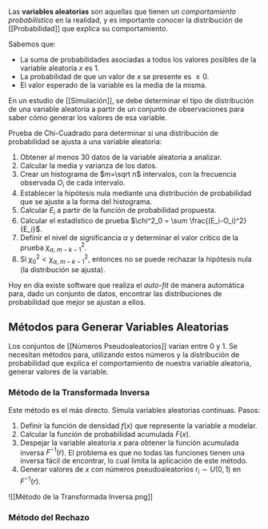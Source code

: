 Las **variables aleatorias** son aquellas que tienen un *comportamiento probabilístico* en la realidad, y es importante conocer la distribución de [[Probabilidad]] que explica su comportamiento.

Sabemos que:

- La suma de probabilidades asociadas a todos los valores posibles de la variable aleatoria $x$ es $1$.
- La probabilidad de que un valor de $x$ se presente es $\ge 0$.
- El valor esperado de la variable es la media de la misma.

En un estudio de [[Simulación]], se debe determinar el tipo de distribución de una variable aleatoria a partir de un conjunto de observaciones para saber cómo generar los valores de esa variable.

Prueba de Chi-Cuadrado para determinar si una distribución de probabilidad se ajusta a una variable aleatoria:

1. Obtener al menos $30$ datos de la variable aleatoria a analizar.
2. Calcular la media y varianza de los datos.
3. Crear un histograma de $m=\sqrt n$ intervalos, con la frecuencia observada $O_i$ de cada intervalo.
4. Establecer la hipótesis nula mediante una distribución de probabilidad que se ajuste a la forma del histograma.
5. Calcular $E_i$ a partir de la función de probabilidad propuesta.
6. Calcular el estadístico de prueba $\chi^2_0 = \sum \frac{(E_i-O_i)^2}{E_i}$.
7. Definir el nivel de significancia $\alpha$ y determinar el valor crítico de la prueba $\chi^2_{\alpha, \ m-k-1}$.
8. Si $\chi^2_0 \lt \chi_{\alpha,\ m-k-1}^2$, entonces no se puede rechazar la hipótesis nula (la distribución se ajusta).

Hoy en día existe software que realiza el *auto-fit* de manera automática para, dado un conjunto de datos, encontrar las distribuciones de probabilidad que mejor se ajustan a ellos.

## Métodos para Generar Variables Aleatorias

Los conjuntos de [[Números Pseudoaleatorios]] varían entre $0$ y $1$. Se necesitan métodos para, utilizando estos números y la distribución de probabilidad que explica el comportamiento de nuestra variable aleatoria, generar valores de la variable.

### Método de la Transformada Inversa

Este método es el más directo. Simula variables aleatorias continuas. Pasos:

1. Definir la función de densidad $f(x)$ que represente la variable a modelar.
2. Calcular la función de probabilidad acumulada $F(x)$.
3. Despejar la variable aleatoria $x$ para obtener la función acumulada inversa $F^{-1}(r)$. El problema es que no todas las funciones tienen una inversa fácil de encontrar, lo cual limita la aplicación de este método.
4. Generar valores de $x$ con números pseudoaleatorios $r_i \sim U(0,1)$ en $F^{-1}(r)$.

![[Método de la Transformada Inversa.png]]

### Método del Rechazo

